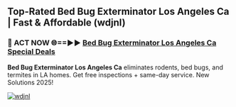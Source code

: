 ## Top-Rated Bed Bug Exterminator Los Angeles Ca | Fast & Affordable (wdjnl)

<h3>🐜 ACT NOW 🌐==►► <a href="https://tinyurl.com/2dysvsjj" rel="nofollow">Bed Bug Exterminator Los Angeles Ca Special Deals</a></h3>

**Bed Bug Exterminator Los Angeles Ca** eliminates rodents, bed bugs, and termites in LA homes. Get free inspections + same-day service. New Solutions 2025!

[![wdjnl](https://i.imgur.com/JCYaghj.jpeg)](https://tinyurl.com/2dysvsjj)